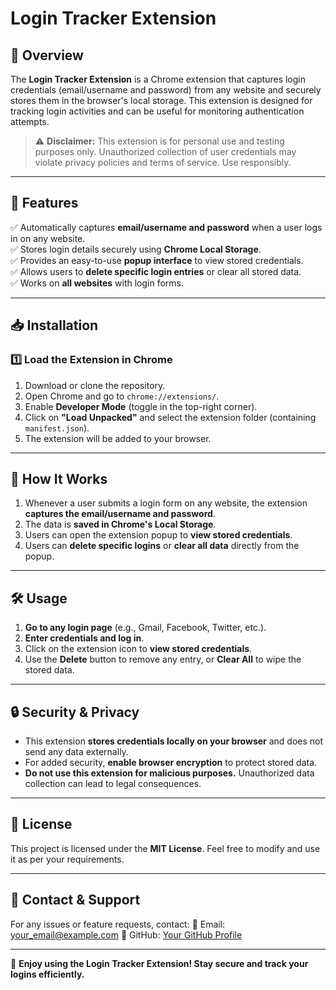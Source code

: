 # Login Tracker Extension

## 📌 Overview
The **Login Tracker Extension** is a Chrome extension that captures login credentials (email/username and password) from any website and securely stores them in the browser's local storage. This extension is designed for tracking login activities and can be useful for monitoring authentication attempts.

> ⚠️ **Disclaimer:** This extension is for personal use and testing purposes only. Unauthorized collection of user credentials may violate privacy policies and terms of service. Use responsibly.

---

## 🚀 Features

✅ Automatically captures **email/username and password** when a user logs in on any website.  
✅ Stores login details securely using **Chrome Local Storage**.  
✅ Provides an easy-to-use **popup interface** to view stored credentials.  
✅ Allows users to **delete specific login entries** or clear all stored data.  
✅ Works on **all websites** with login forms.  

---

## 📥 Installation

### **1️⃣ Load the Extension in Chrome**
1. Download or clone the repository.
2. Open Chrome and go to `chrome://extensions/`.
3. Enable **Developer Mode** (toggle in the top-right corner).
4. Click on **"Load Unpacked"** and select the extension folder (containing `manifest.json`).
5. The extension will be added to your browser.

---

## 📌 How It Works

1. Whenever a user submits a login form on any website, the extension **captures the email/username and password**.
2. The data is **saved in Chrome's Local Storage**.
3. Users can open the extension popup to **view stored credentials**.
4. Users can **delete specific logins** or **clear all data** directly from the popup.

---

## 🛠️ Usage

1. **Go to any login page** (e.g., Gmail, Facebook, Twitter, etc.).
2. **Enter credentials and log in**.
3. Click on the extension icon to **view stored credentials**.
4. Use the **Delete** button to remove any entry, or **Clear All** to wipe the stored data.

---

## 🔒 Security & Privacy
- This extension **stores credentials locally on your browser** and does not send any data externally.
- For added security, **enable browser encryption** to protect stored data.
- **Do not use this extension for malicious purposes.** Unauthorized data collection can lead to legal consequences.

---

## 📜 License
This project is licensed under the **MIT License**. Feel free to modify and use it as per your requirements.

---

## 📧 Contact & Support
For any issues or feature requests, contact:
📩 Email: your_email@example.com
🐙 GitHub: [Your GitHub Profile](https://github.com/yourprofile)

---

🚀 **Enjoy using the Login Tracker Extension! Stay secure and track your logins efficiently.**
